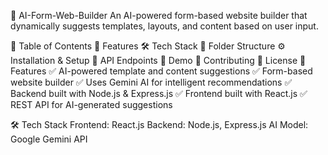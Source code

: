 📌 AI-Form-Web-Builder
An AI-powered form-based website builder that dynamically suggests templates, layouts, and content based on user input.

📖 Table of Contents
🚀 Features
🛠 Tech Stack
📂 Folder Structure
⚙️ Installation & Setup
📌 API Endpoints
🎥 Demo
🤝 Contributing
📜 License
🚀 Features
✅ AI-powered template and content suggestions
✅ Form-based website builder
✅ Uses Gemini AI for intelligent recommendations
✅ Backend built with Node.js & Express.js
✅ Frontend built with React.js
✅ REST API for AI-generated suggestions

🛠 Tech Stack
Frontend: React.js
Backend: Node.js, Express.js
AI Model: Google Gemini API


